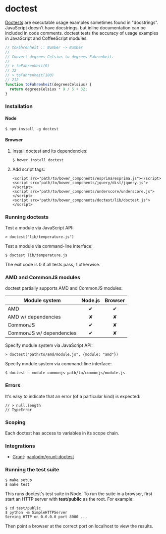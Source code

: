 # doctest

[Doctests][1] are executable usage examples sometimes found in "docstrings".
JavaScript doesn't have docstrings, but inline documentation can be included
in code comments. doctest tests the accuracy of usage examples in JavaScript
and CoffeeScript modules.

```javascript
// toFahrenheit :: Number -> Number
//
// Convert degrees Celsius to degrees Fahrenheit.
//
// > toFahrenheit(0)
// 32
// > toFahrenheit(100)
// 212
function toFahrenheit(degreesCelsius) {
  return degreesCelsius * 9 / 5 + 32;
}
```

### Installation

#### Node

    $ npm install -g doctest

#### Browser

1.  Install doctest and its dependencies:

        $ bower install doctest

2.  Add script tags:

        <script src="path/to/bower_components/esprima/esprima.js"></script>
        <script src="path/to/bower_components/jquery/dist/jquery.js"></script>
        <script src="path/to/bower_components/underscore/underscore.js"></script>
        <script src="path/to/bower_components/doctest/lib/doctest.js"></script>

### Running doctests

Test a module via JavaScript API:

    > doctest("lib/temperature.js")

Test a module via command-line interface:

    $ doctest lib/temperature.js

The exit code is 0 if all tests pass, 1 otherwise.

### AMD and CommonJS modules

doctest partially supports AMD and CommonJS modules:

| Module system               | Node.js | Browser |
| --------------------------- |:-------:|:-------:|
| AMD                         |    ✔︎    |    ✔︎    |
| AMD w/ dependencies         |    ✘    |    ✘    |
| CommonJS                    |    ✔︎    |    ✘    |
| CommonJS w/ dependencies    |    ✔︎    |    ✘    |

Specify module system via JavaScript API:

    > doctest("path/to/amd/module.js", {module: "amd"})

Specify module system via command-line interface:

    $ doctest --module commonjs path/to/commonjs/module.js

### Errors

It's easy to indicate that an error (of a particular kind) is expected:

    // > null.length
    // TypeError

### Scoping

Each doctest has access to variables in its scope chain.

### Integrations

  - [Grunt](http://gruntjs.com/):
      [paolodm/grunt-doctest](https://github.com/paolodm/grunt-doctest)

### Running the test suite

    $ make setup
    $ make test

This runs doctest's test suite in Node. To run the suite in a browser, first
start an HTTP server with __test/public__ as the root. For example:

    $ cd test/public
    $ python -m SimpleHTTPServer
    Serving HTTP on 0.0.0.0 port 8000 ...

Then point a browser at the correct port on localhost to view the results.


[1]: http://docs.python.org/library/doctest.html
